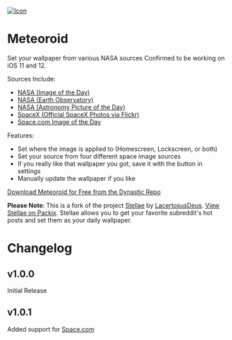 [![Icon](https://github.com/JeffResc/Meteoroid/raw/master/meteoroidprefs/Resources/iconlarge%402x.png)](#)
# Meteoroid
Set your wallpaper from various NASA sources
Confirmed to be working on iOS 11 and 12.

Sources Include:
- [NASA (Image of the Day)](https://www.nasa.gov/multimedia/imagegallery/iotd.html)
- [NASA (Earth Observatory)](https://earthobservatory.nasa.gov/topic/image-of-the-day)
- [NASA (Astronomy Picture of the Day)](https://science.nasa.gov/astronomy-picture-of-the-day)
- [SpaceX (Official SpaceX Photos via Flickr)](https://www.flickr.com/people/spacex/)
- [Space.com Image of the Day](https://www.space.com/topics/daily-space-images-archive/)

Features:
- Set where the image is applied to (Homescreen, Lockscreen, or both)
- Set your source from four different space image sources
- If you really like that wallpaper you got, save it with the button in settings
- Manually update the wallpaper if you like

[Download Meteoroid for Free from the Dynastic Repo](https://repo.dynastic.co/package/com.jeffresc.meteoroid)

**Please Note**: This is a fork of the project [Stellae](https://github.com/LacertosusRepo/Open-Source-Tweaks/tree/master/Stellae) by [LacertosusDeus](https://twitter.com/lacertosusdeus). [View Stellae on Packix](https://repo.packix.com/package/com.lacertosusrepo.stellae/). Stellae allows you to get your favorite subreddit's hot posts and set them as your daily wallpaper.
# Changelog
## v1.0.0
Initial Release
## v1.0.1
Added support for [Space.com](https://www.space.com/topics/daily-space-images-archive/)
